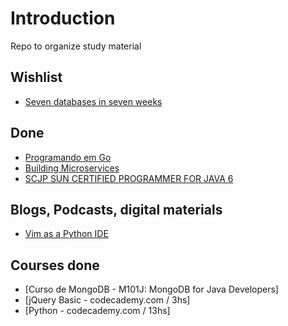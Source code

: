 # Introduction

Repo to organize study material


## Wishlist

* [Seven databases in seven weeks](http://pragprog.com/book/rwdata/seven-databases-in-seven-weeks)


## Done

* [Programando em Go](http://www.casadocodigo.com.br/products/livro-google-go)
* [Building Microservices](http://shop.oreilly.com/product/0636920033158.do)
* [SCJP SUN CERTIFIED PROGRAMMER FOR JAVA 6](http://www.amazon.com/SCJP-Certified-Programmer-Java-310-065/dp/0071591060/ref=sr_1_1?ie=UTF8&qid=1429881366&sr=8-1&keywords=scjp)

## Blogs, Podcasts, digital materials

* [Vim as a Python IDE](https://www.youtube.com/watch?v=YhqsjUUHj6g&feature=youtu.be)

## Courses done

* [Curso de MongoDB - M101J: MongoDB for Java Developers]
* [jQuery Basic - codecademy.com / 3hs]
* [Python - codecademy.com / 13hs]
